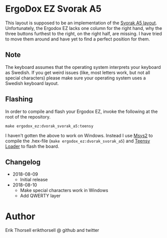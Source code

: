 # ErgoDox EZ Svorak A5 

This layout is supposed to be an implementation of the [Svorak A5
layout](http://aoeu.info/s/dvorak/svorak). Unfortunately, the Ergodox EZ lacks
one column for the right hand, why the three buttons furthest to the right, on
the right half, are missing. I have tried to move them around and have yet to
find a perfect position for them.


## Note

The keyboard assumes that the operating system interprets your keyboard as
Swedish. If you get weird issues (like, most letters work, but not all special
characters) please make sure your operating system uses a Swedish keyboard
layout.


## Flashing

In order to compile and flash your Ergodox EZ, invoke the following at the root
of the repository.

`make ergodox_ez:dvorak_svorak_a5:teensy`

I haven't gotten the above to work on Windows. Instead I use
[Msys2](https://www.msys2.org/) to compile the .hex-file (`make ergodox_ez:dvorak_svorak_a5`)
and [Teensy Loader](https://www.pjrc.com/teensy/loader_win10.html) to flash the
board.


## Changelog

* 2018-08-09
  * Initial release
* 2018-08-10
  * Make special characters work in Windows
  * Add QWERTY layer

# Author
Erik Thorsell
erikthorsell @ github and twitter

